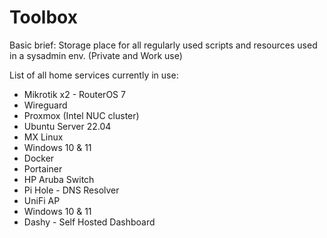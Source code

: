 # Toolbox

Basic brief: Storage place for all regularly used scripts and resources used in a sysadmin env. (Private and Work use)

List of all home services currently in use:
- Mikrotik x2 - RouterOS 7
- Wireguard
- Proxmox (Intel NUC cluster)
- Ubuntu Server 22.04
- MX Linux
- Windows 10 & 11
- Docker
- Portainer
- HP Aruba Switch
- Pi Hole - DNS Resolver
- UniFi AP
- Windows 10 & 11
- Dashy - Self Hosted Dashboard
